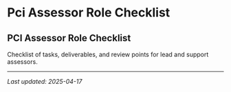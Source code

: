 # Pci Assessor Role Checklist

## PCI Assessor Role Checklist

Checklist of tasks, deliverables, and review points for lead and support assessors.

---
_Last updated: 2025-04-17_